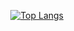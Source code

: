 <div align=right>

[![Top Langs](https://github-readme-stats.vercel.app/api/top-langs/?username=ParkJong-Hun&hide=c%23,asp%2Enet,hlsl,shaderlab,ruby&hide_title="true"&langs_count=5)](https://github.com/anuraghazra/github-readme-stats)
  
</div>
